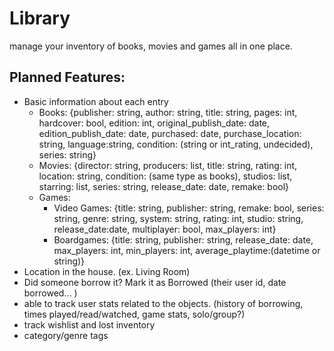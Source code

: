 # Library
manage your inventory of books, movies and games all in one place.


## Planned Features:
- Basic information about each entry
    - Books: {publisher: string, author: string, title: string, pages: int, hardcover: bool, edition: int, original_publish_date: date, edition_publish_date: date, purchased: date, purchase_location: string, language:string, condition: (string or int_rating, undecided), series: string}
    - Movies: {director: string, producers: list, title: string, rating: int, location: string, condition: (same type as books), studios: list, starring: list, series: string, release_date: date, remake: bool}
    - Games: 
      - Video Games: {title: string, publisher: string, remake: bool, series: string, genre: string, system: string, rating: int, studio: string, release_date:date, multiplayer: bool, max_players: int}
      - Boardgames: {title: string, publisher: string, release_date: date, max_players: int, min_players: int, average_playtime:(datetime or string)}
- Location in the house. (ex. Living Room)
- Did someone borrow it? Mark it as Borrowed  (their user id, date borrowed... )
- able to track user stats related to the objects. (history of borrowing, times played/read/watched, game stats, solo/group?)
- track wishlist and lost inventory 
- category/genre tags 
